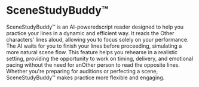 # SceneStudyBuddy&trade;

SceneStudyBuddy&trade; is an AI-poweredscript reader designed to help you practice your lines in a dynamic and efficient way. It reads the Other characters' lines aloud, allowing you to focus solely on your performance. The AI waits for you to finish your lines before proceeding, simulating a more natural scene flow. This feature helps you rehearse in a realistic setting, providing the opportunity to work on timing, delivery, and emotional pacing without the need for anOther person to read the opposite lines. Whether you're preparing for auditions or perfecting a scene, SceneStudyBuddy&trade; makes practice more flexible and engaging.

